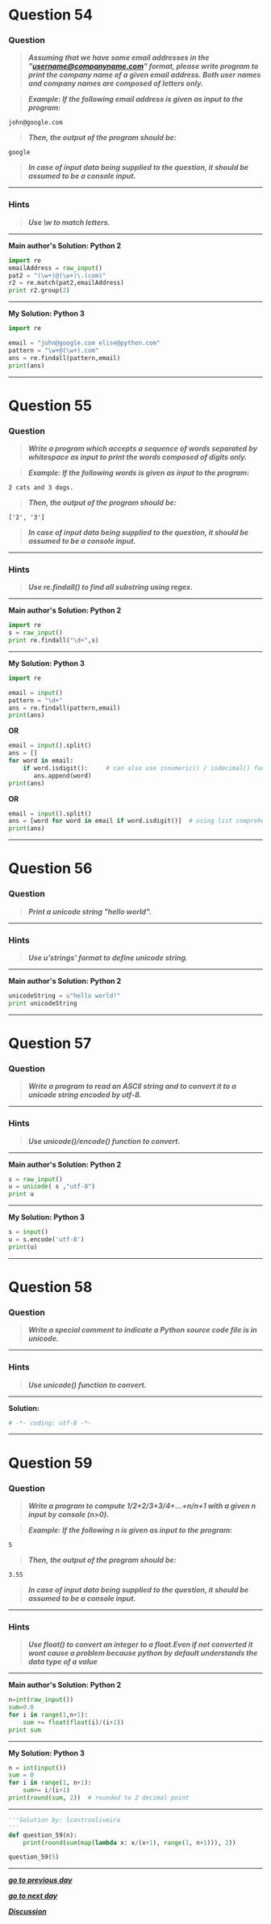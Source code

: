 # Question 54

### **Question**

> **_Assuming that we have some email addresses in the "username@companyname.com" format, please write program to print the company name of a given email address. Both user names and company names are composed of letters only._**

> **_Example:
> If the following email address is given as input to the program:_**

```
john@google.com
```

> **_Then, the output of the program should be:_**

```
google
```

> **_In case of input data being supplied to the question, it should be assumed to be a console input._**

---

### Hints

> **_Use \w to match letters._**

---

**Main author's Solution: Python 2**

```python
import re
emailAddress = raw_input()
pat2 = "(\w+)@(\w+)\.(com)"
r2 = re.match(pat2,emailAddress)
print r2.group(2)
```

---

**My Solution: Python 3**

```python
import re

email = "john@google.com elise@python.com"
pattern = "\w+@(\w+).com"
ans = re.findall(pattern,email)
print(ans)
```

---

# Question 55

### **Question**

> **_Write a program which accepts a sequence of words separated by whitespace as input to print the words composed of digits only._**

> **_Example:
> If the following words is given as input to the program:_**

```
2 cats and 3 dogs.
```

> **_Then, the output of the program should be:_**

```
['2', '3']
```

> **_In case of input data being supplied to the question, it should be assumed to be a console input._**

---

### Hints

> **_Use re.findall() to find all substring using regex._**

---

**Main author's Solution: Python 2**

```python
import re
s = raw_input()
print re.findall("\d+",s)
```

---

**My Solution: Python 3**

```python
import re

email = input()
pattern = "\d+"
ans = re.findall(pattern,email)
print(ans)
```

**OR**

```python
email = input().split()
ans = []
for word in email:
    if word.isdigit():     # can also use isnumeric() / isdecimal() function instead
       ans.append(word)
print(ans)
```

**OR**

```python
email = input().split()
ans = [word for word in email if word.isdigit()]  # using list comprehension method
print(ans)
```

---

# Question 56

### **Question**

> **_Print a unicode string "hello world"._**

---

### Hints

> **_Use u'strings' format to define unicode string._**

---

**Main author's Solution: Python 2**

```python
unicodeString = u"hello world!"
print unicodeString
```

---

# Question 57

### **Question**

> **_Write a program to read an ASCII string and to convert it to a unicode string encoded by utf-8._**

---

### Hints

> **_Use unicode()/encode() function to convert._**

---

**Main author's Solution: Python 2**

```python
s = raw_input()
u = unicode( s ,"utf-8")
print u
```

---

**My Solution: Python 3**

```python
s = input()
u = s.encode('utf-8')
print(u)
```

---

# Question 58

### **Question**

> **_Write a special comment to indicate a Python source code file is in unicode._**

---

### Hints

> **_Use unicode() function to convert._**

---

**Solution:**

```python
# -*- coding: utf-8 -*-
```

---

# Question 59

### **Question**

> **_Write a program to compute 1/2+2/3+3/4+...+n/n+1 with a given n input by console (n>0)._**

> **_Example:
> If the following n is given as input to the program:_**

```
5
```

> **_Then, the output of the program should be:_**

```
3.55
```

> **_In case of input data being supplied to the question, it should be assumed to be a console input._**

---

### Hints

> **_Use float() to convert an integer to a float.Even if not converted it wont cause a problem because python by default understands the data type of a value_**

---

**Main author's Solution: Python 2**

```python
n=int(raw_input())
sum=0.0
for i in range(1,n+1):
    sum += float(float(i)/(i+1))
print sum
```

---

**My Solution: Python 3**

```python
n = int(input())
sum = 0
for i in range(1, n+1):
    sum+= i/(i+1)
print(round(sum, 2))  # rounded to 2 decimal point
```
---
```python
'''Solution by: lcastrooliveira
'''
def question_59(n):
    print(round(sum(map(lambda x: x/(x+1), range(1, n+1))), 2))

question_59(5)
```
---

[**_go to previous day_**](https://github.com/darkprinx/100-plus-Python-programming-exercises-extended/blob/master/Status/Day_14.md "Day 14")

[**_go to next day_**](https://github.com/darkprinx/100-plus-Python-programming-exercises-extended/blob/master/Status/Day_16.md "Day 16")

[**_Discussion_**](https://github.com/darkprinx/100-plus-Python-programming-exercises-extended/issues/3)
